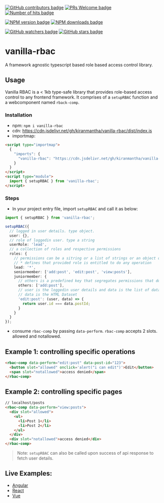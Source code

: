 [![GitHub contributors badge](https://img.shields.io/github/contributors/kiranmantha/vanilla-rbac?color=blue)](https://GitHub.com/KiranMantha/vanilla-rbac/graphs/contributors/)
[![PRs Welcome badge](https://img.shields.io/badge/PRs-welcome-blue.svg)](https://GitHub.com/KiranMantha/vanilla-rbac/pulls)
[![Number of hits badge](https://img.shields.io/endpoint?url=https%3A%2F%2Fhits.dwyl.com%2Fkiranmantha%2Fvanilla-rbac.json&label=hits&color=blue)](http://hits.dwyl.com/KiranMantha/vanilla-rbac)

[![NPM version badge](https://img.shields.io/npm/v/vanilla-rbac)](https://www.npmjs.com/package/vanilla-rbac)
[![NPM downloads badge](https://img.shields.io/npm/dw/vanilla-rbac?color=blue)](https://www.npmjs.com/package/vanilla-rbac)

[![GitHub watchers badge](https://img.shields.io/github/watchers/kiranmantha/vanilla-rbac?style=social)](https://github.com/kiranmantha/vanilla-rbac/watchers)
[![GitHub stars badge](https://img.shields.io/github/stars/kiranmantha/vanilla-rbac.svg?style=social&label=Star&maxAge=2592000)](https://GitHub.com/kiranmantha/vanilla-rbac/stargazers/)

# vanilla-rbac

A framework agnostic typescript based role based access control library.

## Usage

Vanilla RBAC is a < 1kb type-safe library that provides role-based access control to any frontend framework. It comprises of a `setupRBAC` function and a webcomponent named `rback-comp`.

### Installation

- npm: `npm i vanilla-rbac`
- cdn: https://cdn.jsdelivr.net/gh/kiranmantha/vanilla-rbac/dist/index.js
- importmap:

```html
<script type="importmap">
  {
    "imports": {
      "vanilla-rbac": "https://cdn.jsdelivr.net/gh/kiranmantha/vanilla-rbac/dist/index.js"
    }
  }
</script>
<script type="module">
  import { setupRBAC } from 'vanilla-rbac';
</script>
```

### Steps

- In your project entry file, import `setupRBAC` and call it as below:

```typescript
import { setupRBAC } from 'vanilla-rbac';

setupRBAC({
  // logged in user details. type object.
  user: {},
  // role of loggedin user. type a string
  userRole: 'lead',
  // a collection of roles and respective permissions
  roles: {
    // permissions can be a sitring or a list of strings or an object or a function
    // * defines that provided role is entitled to do any operation
    lead: '*',
    seniormember: ['add:post', 'edit:post', 'view:posts'],
    juniormember: {
      // others is a predefined key that segregates permissions that do not depend on any logic
      others: ['add:post'],
      // user is the loggedin user details and data is the list of data-* that passed to rbac-comp
      // data is the HTML Dataset
      'edit:post': (user, data) => {
        return user.id === data.postId;
      }
    }
  }
});
```

- consume `rbac-comp` by passing `data-perform`. `rbac-comp` accepts 2 slots. allowed and notallowed.

## Example 1: controlling specific operations

```html
<rbac-comp data-perform="edit:post" data-post-id="123">
  <button slot="allowed" onclick='alert("i can edit")'>Edit</button>
  <span slot="notallowed">access denied</span>
</rbac-comp>
```

## Example 2: controlling specific pages

```html
// localhost/posts
<rbac-comp data-perform="view:posts">
  <div slot="allowed">
    <ul>
      <li>Post 1</li>
      <li>Post 2</li>
    </ul>
  </div>
  <div slot="notallowed">access denied</div>
</rbac-comp>
```

> Note: `setupRBAC` can also be called upon success of api response to fetch user details.

## Live Examples:

- [Angular](https://stackblitz.com/edit/stackblitz-starters-fzt5qo?file=src%2Fmain.ts)
- [React](https://stackblitz.com/edit/vitejs-vite-fjd98i?file=src%2FApp.jsx)
- [Vue](https://stackblitz.com/edit/vitejs-vite-zgquej?file=src%2FApp.vue)
